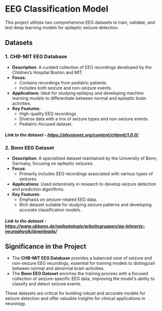 # EEG Classification Model

This project utilizes two comprehensive EEG datasets to train, validate, and test deep learning models for epileptic seizure detection.

## Datasets

### 1. CHB-MIT EEG Database
- **Description**: A curated collection of EEG recordings developed by the Children’s Hospital Boston and MIT.
- **Focus**: 
  - Contains recordings from pediatric patients.
  - Includes both seizure and non-seizure events.
- **Applications**: Ideal for studying epilepsy and developing machine learning models to differentiate between normal and epileptic brain activities.
- **Key Features**:
  - High-quality EEG recordings.
  - Diverse data with a mix of seizure types and non-seizure events.
  - Pediatric-focused dataset.

##### Link to the dataset - https://physionet.org/content/chbmit/1.0.0/

### 2. Bonn EEG Dataset
- **Description**: A specialized dataset maintained by the University of Bonn, Germany, focusing on epileptic seizures.
- **Focus**: 
  - Primarily includes EEG recordings associated with various types of seizures.
- **Applications**: Used extensively in research to develop seizure detection and prediction algorithms.
- **Key Features**:
  - Emphasis on seizure-related EEG data.
  - Rich dataset suitable for studying seizure patterns and developing accurate classification models.

##### Link to the dataset - https://www.ukbonn.de/epileptologie/arbeitsgruppen/ag-lehnertz-neurophysik/downloads/

## Significance in the Project
- The **CHB-MIT EEG Database** provides a balanced view of seizure and non-seizure EEG recordings, essential for training models to distinguish between normal and abnormal brain activities.
- The **Bonn EEG Dataset** enriches the training process with a focused collection of seizure-specific EEG data, improving the model's ability to classify and detect seizure events.

These datasets are critical for building robust and accurate models for seizure detection and offer valuable insights for clinical applications in neurology.
